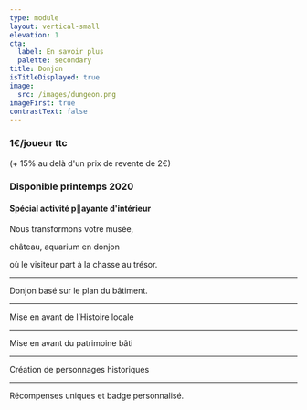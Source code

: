 ```yaml
---
type: module
layout: vertical-small
elevation: 1
cta:
  label: En savoir plus
  palette: secondary
title: Donjon
isTitleDisplayed: true
image:
  src: /images/dungeon.png
imageFirst: true
contrastText: false
---
```


### **1€/joueur ttc**
(+ 15% au delà d'un prix de revente de 2€)

### Disponible printemps 2020

#### Spécial activité payante d'intérieur

Nous transformons votre musée,

château, aquarium en donjon

où le visiteur part à la chasse au trésor.

---
Donjon basé sur le plan du bâtiment.

---
Mise en avant de l’Histoire locale

---
Mise en avant du patrimoine bâti

---
Création de personnages historiques

---
Récompenses uniques et badge personnalisé.
